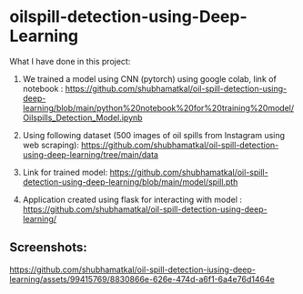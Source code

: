 # oilspill-detection-using-Deep-Learning

What I have done in this project:
1. We trained a model using CNN (pytorch) using google colab, link of notebook : 
https://github.com/shubhamatkal/oil-spill-detection-using-deep-learning/blob/main/python%20notebook%20for%20training%20model/Oilspills_Detection_Model.ipynb

3. Using following dataset (500 images of oil spills from Instagram using web scraping): 
https://github.com/shubhamatkal/oil-spill-detection-using-deep-learning/tree/main/data

4. Link for trained model: https://github.com/shubhamatkal/oil-spill-detection-using-deep-learning/blob/main/model/spill.pth

5. Application created using flask for interacting with model : 
https://github.com/shubhamatkal/oil-spill-detection-using-deep-learning/

## Screenshots:
https://github.com/shubhamatkal/oil-spill-detection-iusing-deep-learning/assets/99415769/8830866e-626e-474d-a6f1-6a4e76d1464e


